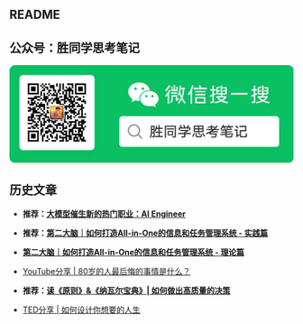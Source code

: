 ## README

## 公众号：胜同学思考笔记
![](media/wechat.jpg)


## 历史文章

- **推荐：[大模型催生新的热门职业：AI Engineer](https://mp.weixin.qq.com/s/WV_N0VhOKsMLPZMP6jRKPw)**

- **推荐：[第二大脑｜如何打造All-in-One的信息和任务管理系统 - 实践篇](https://mp.weixin.qq.com/s/PGM2YEsgjepq2WsDaTE6AA)**

- **[第二大脑｜如何打造All-in-One的信息和任务管理系统 - 理论篇](https://mp.weixin.qq.com/s/b3d2PWCvZ2P4LgY6wr8Oaw)**

- [YouTube分享 | 80岁的人最后悔的事情是什么？](https://mp.weixin.qq.com/s/AGHoDOSzItlUIwJ7kOmOmg)

- **推荐：[读《原则》&《纳瓦尔宝典》| 如何做出高质量的决策](https://mp.weixin.qq.com/s/eewBwKvoJBx6P2lhMnXZnA)**

- [TED分享 | 如何设计你想要的人生](https://mp.weixin.qq.com/s/a0K_F9VJLc9wglc8cJ1Zzg)
